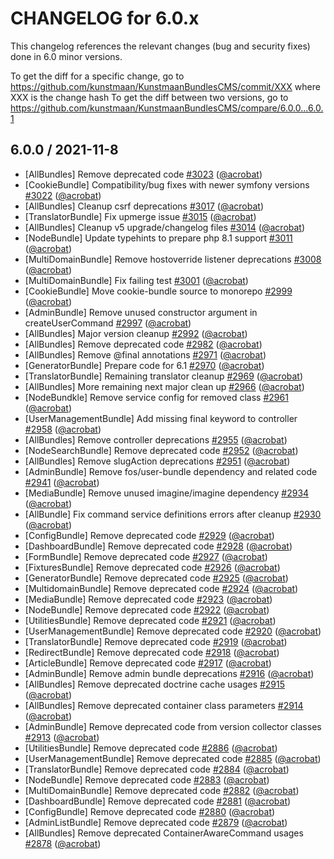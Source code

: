 CHANGELOG for 6.0.x
===================

This changelog references the relevant changes (bug and security fixes) done in 6.0 minor versions.

To get the diff for a specific change, go to https://github.com/kunstmaan/KunstmaanBundlesCMS/commit/XXX where XXX is the change hash
To get the diff between two versions, go to https://github.com/kunstmaan/KunstmaanBundlesCMS/compare/6.0.0...6.0.1

## 6.0.0 / 2021-11-8

* [AllBundles] Remove deprecated code [#3023](https://github.com/Kunstmaan/KunstmaanBundlesCMS/pull/3023) ([@acrobat](https://github.com/acrobat))
* [CookieBundle] Compatibility/bug fixes with newer symfony versions [#3022](https://github.com/Kunstmaan/KunstmaanBundlesCMS/pull/3022) ([@acrobat](https://github.com/acrobat))
* [AllBundles] Cleanup csrf deprecations [#3017](https://github.com/Kunstmaan/KunstmaanBundlesCMS/pull/3017) ([@acrobat](https://github.com/acrobat))
* [TranslatorBundle] Fix upmerge issue [#3015](https://github.com/Kunstmaan/KunstmaanBundlesCMS/pull/3015) ([@acrobat](https://github.com/acrobat))
* [AllBundles] Cleanup v5 upgrade/changelog files [#3014](https://github.com/Kunstmaan/KunstmaanBundlesCMS/pull/3014) ([@acrobat](https://github.com/acrobat))
* [NodeBundle] Update typehints to prepare php 8.1 support [#3011](https://github.com/Kunstmaan/KunstmaanBundlesCMS/pull/3011) ([@acrobat](https://github.com/acrobat))
* [MultiDomainBundle] Remove hostoverride listener deprecations [#3008](https://github.com/Kunstmaan/KunstmaanBundlesCMS/pull/3008) ([@acrobat](https://github.com/acrobat))
* [MultiDomainBundle] Fix failing test [#3001](https://github.com/Kunstmaan/KunstmaanBundlesCMS/pull/3001) ([@acrobat](https://github.com/acrobat))
* [CookieBundle] Move cookie-bundle source to monorepo [#2999](https://github.com/Kunstmaan/KunstmaanBundlesCMS/pull/2999) ([@acrobat](https://github.com/acrobat))
* [AdminBundle] Remove unused constructor argument in createUserCommand [#2997](https://github.com/Kunstmaan/KunstmaanBundlesCMS/pull/2997) ([@acrobat](https://github.com/acrobat))
* [AllBundles] Major version cleanup [#2992](https://github.com/Kunstmaan/KunstmaanBundlesCMS/pull/2992) ([@acrobat](https://github.com/acrobat))
* [AllBundles] Remove deprecated code [#2982](https://github.com/Kunstmaan/KunstmaanBundlesCMS/pull/2982) ([@acrobat](https://github.com/acrobat))
* [AllBundles] Remove @final annotations [#2971](https://github.com/Kunstmaan/KunstmaanBundlesCMS/pull/2971) ([@acrobat](https://github.com/acrobat))
* [GeneratorBundle] Prepare code for 6.1 [#2970](https://github.com/Kunstmaan/KunstmaanBundlesCMS/pull/2970) ([@acrobat](https://github.com/acrobat))
* [TranslatorBundle] Remaining translator cleanup [#2969](https://github.com/Kunstmaan/KunstmaanBundlesCMS/pull/2969) ([@acrobat](https://github.com/acrobat))
* [AllBundles] More remaining next major clean up [#2966](https://github.com/Kunstmaan/KunstmaanBundlesCMS/pull/2966) ([@acrobat](https://github.com/acrobat))
* [NodeBundkle] Remove service config for removed class [#2961](https://github.com/Kunstmaan/KunstmaanBundlesCMS/pull/2961) ([@acrobat](https://github.com/acrobat))
* [UserManagementBundle] Add missing final keyword to controller [#2958](https://github.com/Kunstmaan/KunstmaanBundlesCMS/pull/2958) ([@acrobat](https://github.com/acrobat))
* [AllBundles] Remove controller deprecations [#2955](https://github.com/Kunstmaan/KunstmaanBundlesCMS/pull/2955) ([@acrobat](https://github.com/acrobat))
* [NodeSearchBundle] Remove deprecated code [#2952](https://github.com/Kunstmaan/KunstmaanBundlesCMS/pull/2952) ([@acrobat](https://github.com/acrobat))
* [AllBundles] Remove slugAction deprecations [#2951](https://github.com/Kunstmaan/KunstmaanBundlesCMS/pull/2951) ([@acrobat](https://github.com/acrobat))
* [AdminBundle] Remove fos/user-bundle dependency and related code [#2941](https://github.com/Kunstmaan/KunstmaanBundlesCMS/pull/2941) ([@acrobat](https://github.com/acrobat))
* [MediaBundle] Remove unused imagine/imagine dependency [#2934](https://github.com/Kunstmaan/KunstmaanBundlesCMS/pull/2934) ([@acrobat](https://github.com/acrobat))
* [AllBundle] Fix command service definitions errors after cleanup [#2930](https://github.com/Kunstmaan/KunstmaanBundlesCMS/pull/2930) ([@acrobat](https://github.com/acrobat))
* [ConfigBundle] Remove deprecated code [#2929](https://github.com/Kunstmaan/KunstmaanBundlesCMS/pull/2929) ([@acrobat](https://github.com/acrobat))
* [DashboardBundle] Remove deprecated code [#2928](https://github.com/Kunstmaan/KunstmaanBundlesCMS/pull/2928) ([@acrobat](https://github.com/acrobat))
* [FormBundle] Remove deprecated code [#2927](https://github.com/Kunstmaan/KunstmaanBundlesCMS/pull/2927) ([@acrobat](https://github.com/acrobat))
* [FixturesBundle] Remove deprecated code [#2926](https://github.com/Kunstmaan/KunstmaanBundlesCMS/pull/2926) ([@acrobat](https://github.com/acrobat))
* [GeneratorBundle] Remove deprecated code [#2925](https://github.com/Kunstmaan/KunstmaanBundlesCMS/pull/2925) ([@acrobat](https://github.com/acrobat))
* [MultidomainBundle] Remove deprecated code [#2924](https://github.com/Kunstmaan/KunstmaanBundlesCMS/pull/2924) ([@acrobat](https://github.com/acrobat))
* [MediaBundle] Remove deprecated code [#2923](https://github.com/Kunstmaan/KunstmaanBundlesCMS/pull/2923) ([@acrobat](https://github.com/acrobat))
* [NodeBundle] Remove deprecated code [#2922](https://github.com/Kunstmaan/KunstmaanBundlesCMS/pull/2922) ([@acrobat](https://github.com/acrobat))
* [UtilitiesBundle] Remove deprecated code [#2921](https://github.com/Kunstmaan/KunstmaanBundlesCMS/pull/2921) ([@acrobat](https://github.com/acrobat))
* [UserManagementBundle] Remove deprecated code [#2920](https://github.com/Kunstmaan/KunstmaanBundlesCMS/pull/2920) ([@acrobat](https://github.com/acrobat))
* [TranslatorBundle] Remove deprecated code [#2919](https://github.com/Kunstmaan/KunstmaanBundlesCMS/pull/2919) ([@acrobat](https://github.com/acrobat))
* [RedirectBundle] Remove deprecated code [#2918](https://github.com/Kunstmaan/KunstmaanBundlesCMS/pull/2918) ([@acrobat](https://github.com/acrobat))
* [ArticleBundle] Remove deprecated code [#2917](https://github.com/Kunstmaan/KunstmaanBundlesCMS/pull/2917) ([@acrobat](https://github.com/acrobat))
* [AdminBundle] Remove admin bundle deprecations [#2916](https://github.com/Kunstmaan/KunstmaanBundlesCMS/pull/2916) ([@acrobat](https://github.com/acrobat))
* [AllBundles] Remove deprecated doctrine cache usages [#2915](https://github.com/Kunstmaan/KunstmaanBundlesCMS/pull/2915) ([@acrobat](https://github.com/acrobat))
* [AllBundles] Remove deprecated container class parameters [#2914](https://github.com/Kunstmaan/KunstmaanBundlesCMS/pull/2914) ([@acrobat](https://github.com/acrobat))
* [AdminBundle] Remove deprecated code from version collector classes [#2913](https://github.com/Kunstmaan/KunstmaanBundlesCMS/pull/2913) ([@acrobat](https://github.com/acrobat))
* [UtilitiesBundle] Remove deprecated code [#2886](https://github.com/Kunstmaan/KunstmaanBundlesCMS/pull/2886) ([@acrobat](https://github.com/acrobat))
* [UserManagementBundle] Remove deprecated code [#2885](https://github.com/Kunstmaan/KunstmaanBundlesCMS/pull/2885) ([@acrobat](https://github.com/acrobat))
* [TranslatorBundle] Remove deprecated code [#2884](https://github.com/Kunstmaan/KunstmaanBundlesCMS/pull/2884) ([@acrobat](https://github.com/acrobat))
* [NodeBundle] Remove deprecated code [#2883](https://github.com/Kunstmaan/KunstmaanBundlesCMS/pull/2883) ([@acrobat](https://github.com/acrobat))
* [MultiDomainBundle] Remove deprecated code [#2882](https://github.com/Kunstmaan/KunstmaanBundlesCMS/pull/2882) ([@acrobat](https://github.com/acrobat))
* [DashboardBundle] Remove deprecated code [#2881](https://github.com/Kunstmaan/KunstmaanBundlesCMS/pull/2881) ([@acrobat](https://github.com/acrobat))
* [ConfigBundle] Remove deprecated code [#2880](https://github.com/Kunstmaan/KunstmaanBundlesCMS/pull/2880) ([@acrobat](https://github.com/acrobat))
* [AdminListBundle] Remove deprecated code [#2879](https://github.com/Kunstmaan/KunstmaanBundlesCMS/pull/2879) ([@acrobat](https://github.com/acrobat))
* [AllBundles] Remove deprecated ContainerAwareCommand usages [#2878](https://github.com/Kunstmaan/KunstmaanBundlesCMS/pull/2878) ([@acrobat](https://github.com/acrobat)) 
